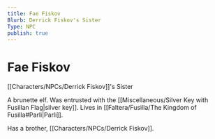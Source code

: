 ```yaml
---
title: Fae Fiskov
Blurb: Derrick Fiskov's Sister
Type: NPC
publish: true
---
```


# Fae Fiskov
[[Characters/NPCs/Derrick Fiskov]]'s Sister

A brunette elf. 
Was entrusted with the [[Miscellaneous/Silver Key with Fusillan Flag\|silver key]]. Lives in [[Faltera/Fusilla/The Kingdom of Fusilla#Parli\|Parli]]. 

Has a brother, [[Characters/NPCs/Derrick Fiskov]]. 